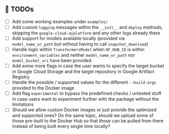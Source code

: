 ## 🔮 TODOs

- [ ] Add some working examples under `examples/`
- [ ] Add custom `logging` messages within the `__init__` and `deploy` methods, skipping the `google-cloud-aiplatform` and any other logs already there
- [ ] Add support for models available locally (provided via `model_name_or_path` but without having to call `snapshot_download`)
- [ ] Handle logic within `TransformersModel` when `HF_HUB_ID` is within `environment_variables` and neither `model_name_or_path` nor `model_bucket_uri` have been provided
- [ ] Add some more flags in case the user wants to specify the target bucket in Google Cloud Storage and the target repository in Google Artifact Registry
- [ ] Handle the possible / supported values for the different `--build-args` provided to the Docker image
- [ ] Add flag `experimental` to bypass the predefined checks / untested stuff in case users want to experiment further with the package without the limitations
- [ ] Should we allow custom Docker images or just provide the optimized and supported ones? On the same topic, should we upload some of those pre-built to the Docker Hub so that those can be pulled from there instead of being built every single time locally?
